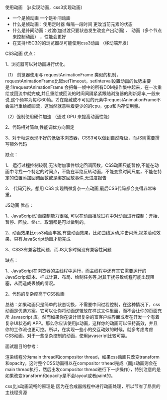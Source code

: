 


使用动画 （js实现动画，css3实现动画）
+ 一个是帧动画 一个是补间动画
+ 什么是帧动画：使用定时器 每隔一段时间 更改当前元素的状态
+ 什么是补间动画：过渡(加过渡只要状态发生改变产出动画) 、 动画（多个节点来控制动画） ，性能会更好
+ 在支持H5C3的的浏览器尽可能使用css3动画 （移动端开发）

CSS动画
优点：

1、浏览器可以对动画进行优化。

（1） 浏览器使用与 requestAnimationFrame 类似的机制，requestAnimationFrame比起setTimeout，setInterval设置动画的优势主要是:1)requestAnimationFrame 会把每一帧中的所有DOM操作集中起来，在一次重绘或回流中就完成,并且重绘或回流的时间间隔紧紧跟随浏览器的刷新频率,一般来说,这个频率为每秒60帧。2)在隐藏或不可见的元素中requestAnimationFrame不会进行重绘或回流，这当然就意味着更少的的cpu，gpu和内存使用量。

（2）强制使用硬件加速 （通过 GPU 来提高动画性能）

2、代码相对简单,性能调优方向固定

3、对于帧速表现不好的低版本浏览器，CSS3可以做到自然降级，而JS则需要撰写额外代码

缺点：

1、 运行过程控制较弱,无法附加事件绑定回调函数。CSS动画只能暂停,不能在动画中寻找一个特定的时间点，不能在半路反转动画，不能变换时间尺度，不能在特定的位置添加回调函数或是绑定回放事件,无进度报告

2、 代码冗长。想用 CSS 实现稍微复杂一点动画,最后CSS代码都会变得非常笨重。

JS动画
优点：

1、JavaScript动画控制能力很强, 可以在动画播放过程中对动画进行控制：开始、暂停、回放、终止、取消都是可以做到的。

2、动画效果比css3动画丰富,有些动画效果，比如曲线运动,冲击闪烁,视差滚动效果，只有JavaScript动画才能完成

3、CSS3有兼容性问题，而JS大多时候没有兼容性问题

缺点：

1、JavaScript在浏览器的主线程中运行，而主线程中还有其它需要运行的JavaScript脚本、样式计算、布局、绘制任务等,对其干扰导致线程可能出现阻塞，从而造成丢帧的情况。

2、代码的复杂度高于CSS动画

总结：如果动画只是简单的状态切换，不需要中间过程控制，在这种情况下，css动画是优选方案。它可以让你将动画逻辑放在样式文件里面，而不会让你的页面充斥 Javascript 库。然而如果你在设计很复杂的富客户端界面或者在开发一个有着复杂UI状态的 APP。那么你应该使用js动画，这样你的动画可以保持高效，并且你的工作流也更可控。所以，在实现一些小的交互动效的时候，就多考虑考虑CSS动画。对于一些复杂控制的动画，使用javascript比较可靠。





面试题目的参考：

渲染线程分为main thread和compositor thread，如果css动画只改变transform和opacity，这时整个CSS动画得以在compositor trhead完成（而js动画则会在main thread执行，然后出发compositor thread进行下一步操作），特别注意的是如果改变transform和opacity是不会layout或者paint的。

css比js动画流畅的原理是 因为在合成器线程中进行动画处理，所以节省了昂贵的主线程资源
